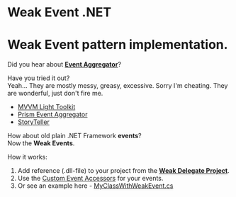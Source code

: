 # Weak Event .NET

# Weak Event pattern implementation.

Did you hear about **[Event Aggregator](http://www.google.com/search?q=Event+Aggregator+Pattern)**?

Have you tried it out?<br/>
Yeah... They are mostly messy, greasy, excessive. Sorry I'm cheating. They are wonderful, just don't fire me.

* [MVVM Light Toolkit](http://mvvmlight.codeplex.com)
* [Prism Event Aggregator](http://msdn.microsoft.com/en-us/library/ff921122.aspx)
* [StoryTeller](http://storyteller.tigris.org)

How about old plain .NET Framework **events**?<br/>
Now the **Weak Events**.

How it works:
1. Add reference (.dll-file) to your project from the **[Weak Delegate Project](https://github.com/it3xl/WeakDelegate)**.
1. Use the [Custom Event Accessors](http://msdn.microsoft.com/en-us/library/bb882534.aspx) for your events.
1. Or see an example here - [MyClassWithWeakEvent.cs](https://github.com/it3xl/WeakEvent/blob/master/Weak%20Event%20Solution/WeakEventProject/MyClassWithWeakEvent.cs)

